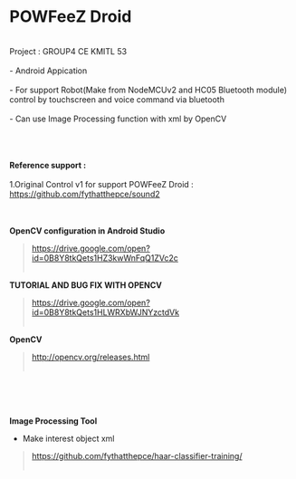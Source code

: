 <H1>POWFeeZ Droid </H1><br>
Project : GROUP4 CE KMITL 53<br><br>
- Android Appication<br><br>
- For support Robot(Make from NodeMCUv2 and HC05 Bluetooth module) control by touchscreen and voice command via bluetooth<br><br>
- Can use Image Processing function with xml by OpenCV<br>
<br><br><br>

 <B>Reference support : </B><br><br>
 1.Original Control v1 for support POWFeeZ Droid : https://github.com/fythatthepce/sound2<br><br>
<br>

<B>OpenCV configuration in Android Studio</B><br>
 > https://drive.google.com/open?id=0B8Y8tkQets1HZ3kwWnFqQ1ZVc2c<br><br>
 
<B>TUTORIAL AND BUG FIX WITH OPENCV</B><br>
 > https://drive.google.com/open?id=0B8Y8tkQets1HLWRXbWJNYzctdVk<br><br>

<B>OpenCV</B><br>
 > http://opencv.org/releases.html<br><br>
  
<BR><BR><BR>
 
<B>Image Processing Tool</B><br>
  - Make interest object xml<br>
 > https://github.com/fythatthepce/haar-classifier-training/<br><br>
  
